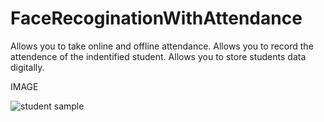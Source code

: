 # FaceRecoginationWithAttendance

Allows you to take online and offline attendance.
Allows you to record the attendence of the indentified student.
Allows you to store students data digitally.



IMAGE

![student sample](https://user-images.githubusercontent.com/57243332/111075024-fe267600-850b-11eb-8e18-b254d5bdb4e7.jpeg)
